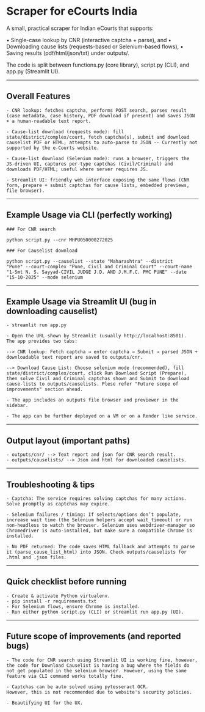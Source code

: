 # Scraper for eCourts India

A small, practical scraper for Indian eCourts that supports:

• Single-case lookup by CNR (interactive captcha + parse), and
• Downloading cause lists (requests-based or Selenium-based flows),
• Saving results (pdf/html/json/txt) under outputs/.

The code is split between functions.py (core library), script.py (CLI), and app.py (Streamlit UI).

---

## Overall Features

    - CNR lookup: fetches captcha, performs POST search, parses result (case metadata, case history, PDF download if present) and saves JSON + a human-readable text report.

    - Cause-list download (requests mode): fill state/district/complex/court, fetch captcha(s), submit and download causelist PDF or HTML; attempts to auto-parse to JSON -- Currently not supported by the e-Courts website.

    - Cause-list download (Selenium mode): runs a browser, triggers the JS-driven UI, captures per-type captchas (Civil/Criminal) and downloads PDF/HTML; useful where server requires JS.

    - Streamlit UI: friendly web interface exposing the same flows (CNR form, prepare + submit captchas for cause lists, embedded previews, file browser).

---

## Example Usage via CLI (perfectly working)

    ### For CNR search

    python script.py --cnr MHPU050000272025

    ### For Causelist download
    
    python script.py --causelist --state "Maharashtra" --district 
    "Pune" --court-complex "Pune, Civil and Criminal Court" --court-name "1-Smt N. S. Sayyad-CIVIL JUDGE J.D. AND J.M.F.C. PMC PUNE" --date "15-10-2025" --mode selenium 

---

## Example Usage via Streamlit UI (bug in downloading causelist)

    - streamlit run app.py

    - Open the URL shown by Streamlit (usually http://localhost:8501). 
    The app provides two tabs:

    --> CNR lookup: Fetch captcha → enter captcha → Submit → parsed JSON + downloadable text report are saved to outputs/cnr.

    --> Download Cause List: Choose selenium mode (recommended), fill state/district/complex/court, click Run Download Script (Prepare), then solve Civil and Criminal captchas shown and Submit to download cause-lists to outputs/causelists. Plese refer "Future scope of improvements" section ahead.
    
    - The app includes an outputs file browser and previewer in the sidebar.

    - The app can be further deployed on a VM or on a Render like service.

---

## Output layout (important paths)

    - outputs/cnr/ --> Text report and json for CNR search result.
    - outputs/causelists/ --> Json and html for downloaded causelists.


---

## Troubleshooting & tips

    - Captcha: The service requires solving captchas for many actions. 
    Solve promptly as captchas may expire.

    - Selenium failures / timing: If selects/options don’t populate, increase wait time (the Selenium helpers accept wait_timeout) or run non-headless to watch the browser. Selenium uses webdriver-manager so Chromedriver is auto-installed, but make sure a compatible Chrome is installed.

    - No PDF returned: The code saves HTML fallback and attempts to parse it (parse_cause_list_html) into JSON. Check outputs/causelists for .html and .json files.

---

## Quick checklist before running

    - Create & activate Python virtualenv.
    - pip install -r requirements.txt
    - For Selenium flows, ensure Chrome is installed.
    - Run either python script.py (CLI) or streamlit run app.py (UI).


---

## Future scope of improvements (and reported bugs)

    - The code for CNR search using Streamlit UI is working fine, however, the code for Download Causelist is having a bug where the fields do not get populated in the selenium browser. However, using the same feature via CLI command works totally fine.
    
    - Captchas can be auto solved using pytesseract OCR.
    However, this is not recommended due to website's security policies.

    - Beautifying UI for the UX.